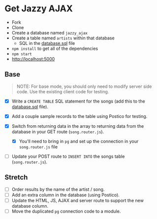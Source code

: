 # Get Jazzy AJAX

- Fork
- Clone
- Create a database named `jazzy_ajax`
- Create a table named `artists` within that database 
  - SQL in the [database.sql](database.sql) file
- `npm install` to get all of the dependencies
- `npm start`
- [http://localhost:5000](http://localhost:5000)


## Base

> NOTE: For base mode, you should only need to modify server side code. Use the existing client code for testing.

- [x] Write a `CREATE TABLE` SQL statement for the songs (add this to the [database.sql](database.sql) file).
- [x] Add a couple sample records to the table using Postico for testing.
- [x] Switch from returning data in the array to returning data from the database in your GET route (`song.router.js`).
    - [x] You'll need to bring in `pg` and set up the connection in your `song.router.js` file
- [ ] Update your POST route to `INSERT INTO` the songs table (`song.router.js`).


## Stretch

- [ ] Order results by the name of the artist / song.
- [ ] Add an extra column in the database (using Postico).
- [ ] Update the HTML, JS, AJAX and server route to support the new database column.
- [ ] Move the duplicated `pg` connection code to a module.
